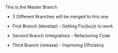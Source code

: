 This is the Master Branch
- 3 Different Branches will be merged to this one

- First Branch (develop) - Getting Fizzbuzz to work
- Second Branch (integration) - Refactoring Code
- Third Branch (release) - Improving Efficiency
